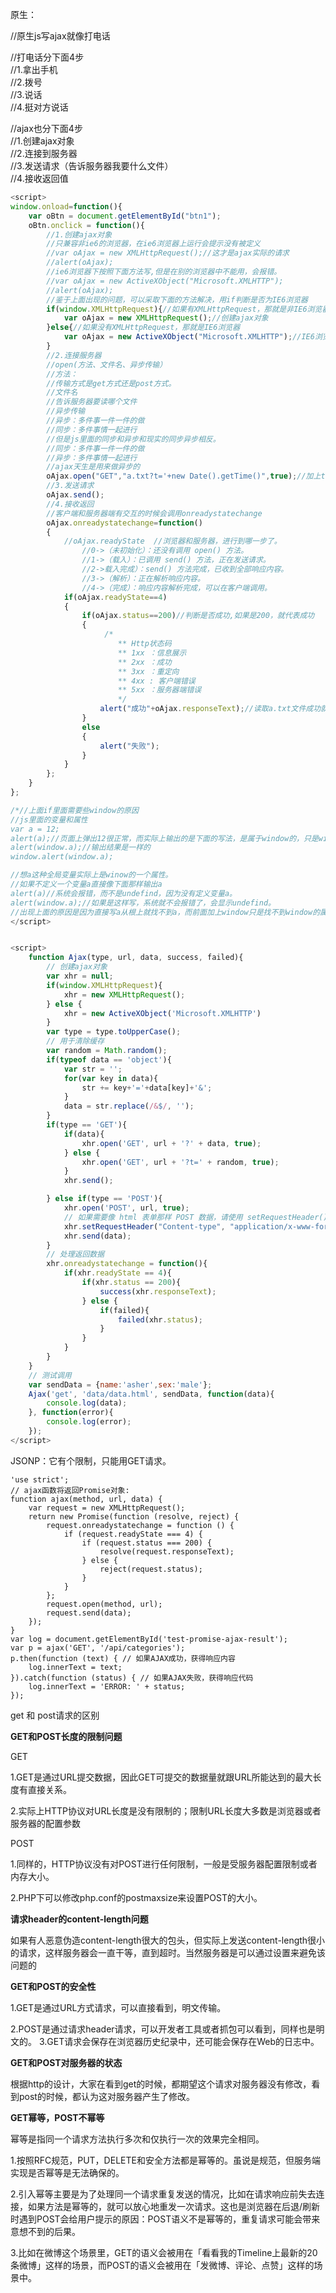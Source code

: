 原生：

//原生js写ajax就像打电话

//打电话分下面4步  
//1.拿出手机  
//2.拨号  
//3.说话  
//4.挺对方说话

//ajax也分下面4步  
//1.创建ajax对象  
//2.连接到服务器  
//3.发送请求（告诉服务器我要什么文件）  
//4.接收返回值

```js
<script>
window.onload=function(){
    var oBtn = document.getElementById("btn1");
    oBtn.onclick = function(){
        //1.创建ajax对象
        //只兼容非ie6的浏览器，在ie6浏览器上运行会提示没有被定义
        //var oAjax = new XMLHttpRequest();//这才是ajax实际的请求
        //alert(oAjax);
        //ie6浏览器下按照下面方法写,但是在别的浏览器中不能用，会报错。
        //var oAjax = new ActiveXObject("Microsoft.XMLHTTP");
        //alert(oAjax);
        //鉴于上面出现的问题，可以采取下面的方法解决，用if判断是否为IE6浏览器
        if(window.XMLHttpRequest){//如果有XMLHttpRequest，那就是非IE6浏览器。()里面加window的原因下面会有描述。
            var oAjax = new XMLHttpRequest();//创建ajax对象
        }else{//如果没有XMLHttpRequest，那就是IE6浏览器
            var oAjax = new ActiveXObject("Microsoft.XMLHTTP");//IE6浏览器创建ajax对象
        }
        //2.连接服务器
        //open(方法、文件名、异步传输）
        //方法：
        //传输方式是get方式还是post方式。
        //文件名
        //告诉服务器要读哪个文件
        //异步传输
        //异步：多件事一件一件的做
        //同步：多件事情一起进行
        //但是js里面的同步和异步和现实的同步异步相反。
        //同步：多件事一件一件的做
        //异步：多件事情一起进行
        //ajax天生是用来做异步的
        oAjax.open("GET","a.txt?t='+new Date().getTime()",true);//加上t='+new Date().getTime()"的目的是为了消除缓存，每次的t的值不一样。
        //3.发送请求
        oAjax.send();
        //4.接收返回
        //客户端和服务器端有交互的时候会调用onreadystatechange
        oAjax.onreadystatechange=function()
        {
            //oAjax.readyState  //浏览器和服务器，进行到哪一步了。
                //0->（未初始化）：还没有调用 open() 方法。
                //1->（载入）：已调用 send() 方法，正在发送请求。
                //2->载入完成）：send() 方法完成，已收到全部响应内容。
                //3->（解析）：正在解析响应内容。
                //4->（完成）：响应内容解析完成，可以在客户端调用。
            if(oAjax.readyState==4)
            {
                if(oAjax.status==200)//判断是否成功,如果是200，就代表成功
                {
                     /*
                        ** Http状态码
                        ** 1xx ：信息展示
                        ** 2xx ：成功
                        ** 3xx ：重定向
                        ** 4xx : 客户端错误
                        ** 5xx ：服务器端错误
                        */
                    alert("成功"+oAjax.responseText);//读取a.txt文件成功就弹出成功。后面加上oAjax.responseText会输出a.txt文本的内容
                }
                else
                {
                    alert("失败");
                }
            }
        };
    }
};

/*//上面if里面需要些window的原因
//js里面的变量和属性
var a = 12;
alert(a);//页面上弹出12很正常，而实际上输出的是下面的写法，是属于window的，只是window能省就省了。
alert(window.a);//输出结果是一样的
window.alert(window.a);

//想a这种全局变量实际上是winow的一个属性。
//如果不定义一个变量a直接像下面那样输出a
alert(a)//系统会报错，而不是undefind，因为没有定义变量a。
alert(window.a);//如果是这样写，系统就不会报错了，会显示undefind。
//出现上面的原因是因为直接写a从根上就找不到a，而前面加上window只是找不到window的属性a了。*/
</script>


<script>
    function Ajax(type, url, data, success, failed){
        // 创建ajax对象
        var xhr = null;
        if(window.XMLHttpRequest){
            xhr = new XMLHttpRequest();
        } else {
            xhr = new ActiveXObject('Microsoft.XMLHTTP')
        }
        var type = type.toUpperCase();
        // 用于清除缓存
        var random = Math.random();
        if(typeof data == 'object'){
            var str = '';
            for(var key in data){
                str += key+'='+data[key]+'&';
            }
            data = str.replace(/&$/, '');
        }
        if(type == 'GET'){
            if(data){
                xhr.open('GET', url + '?' + data, true);
            } else {
                xhr.open('GET', url + '?t=' + random, true);
            }
            xhr.send();

        } else if(type == 'POST'){
            xhr.open('POST', url, true);
            // 如果需要像 html 表单那样 POST 数据，请使用 setRequestHeader() 来添加 http 头。
            xhr.setRequestHeader("Content-type", "application/x-www-form-urlencoded");
            xhr.send(data);
        }
        // 处理返回数据
        xhr.onreadystatechange = function(){
            if(xhr.readyState == 4){
                if(xhr.status == 200){
                    success(xhr.responseText);
                } else {
                    if(failed){
                        failed(xhr.status);
                    }
                }
            }
        }
    }
    // 测试调用
    var sendData = {name:'asher',sex:'male'};
    Ajax('get', 'data/data.html', sendData, function(data){
        console.log(data);
    }, function(error){
        console.log(error);
    });
</script>
```

JSONP：它有个限制，只能用GET请求。

```
'use strict';
// ajax函数将返回Promise对象:
function ajax(method, url, data) {
    var request = new XMLHttpRequest();
    return new Promise(function (resolve, reject) {
        request.onreadystatechange = function () {
            if (request.readyState === 4) {
                if (request.status === 200) {
                    resolve(request.responseText);
                } else {
                    reject(request.status);
                }
            }
        };
        request.open(method, url);
        request.send(data);
    });
}
var log = document.getElementById('test-promise-ajax-result');
var p = ajax('GET', '/api/categories');
p.then(function (text) { // 如果AJAX成功，获得响应内容
    log.innerText = text;
}).catch(function (status) { // 如果AJAX失败，获得响应代码
    log.innerText = 'ERROR: ' + status;
});
```

get 和 post请求的区别

**GET和POST长度的限制问题**

GET

1.GET是通过URL提交数据，因此GET可提交的数据量就跟URL所能达到的最大长度有直接关系。

2.实际上HTTP协议对URL长度是没有限制的；限制URL长度大多数是浏览器或者服务器的配置参数

POST

1.同样的，HTTP协议没有对POST进行任何限制，一般是受服务器配置限制或者内存大小。

2.PHP下可以修改php.conf的postmaxsize来设置POST的大小。

**请求header的content-length问题**

如果有人恶意伪造content-length很大的包头，但实际上发送content-length很小的请求，这样服务器会一直干等，直到超时。当然服务器是可以通过设置来避免该问题的

**GET和POST的安全性**

1.GET是通过URL方式请求，可以直接看到，明文传输。

2.POST是通过请求header请求，可以开发者工具或者抓包可以看到，同样也是明文的。 3.GET请求会保存在浏览器历史纪录中，还可能会保存在Web的日志中。

**GET和POST对服务器的状态**

根据http的设计，大家在看到get的时候，都期望这个请求对服务器没有修改，看到post的时候，都认为这对服务器产生了修改。

**GET幂等，POST不幂等**

幂等是指同一个请求方法执行多次和仅执行一次的效果完全相同。

1.按照RFC规范，PUT，DELETE和安全方法都是幂等的。虽说是规范，但服务端实现是否幂等是无法确保的。

2.引入幂等主要是为了处理同一个请求重复发送的情况，比如在请求响应前失去连接，如果方法是幂等的，就可以放心地重发一次请求。这也是浏览器在后退/刷新时遇到POST会给用户提示的原因：POST语义不是幂等的，重复请求可能会带来意想不到的后果。

3.比如在微博这个场景里，GET的语义会被用在「看看我的Timeline上最新的20条微博」这样的场景，而POST的语义会被用在「发微博、评论、点赞」这样的场景中。


